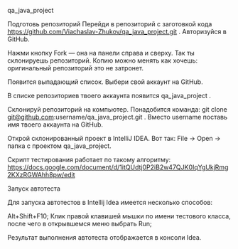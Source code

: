 qa_java_project 

Подготовь репозиторий
Перейди в репозиторий с заготовкой кода https://github.com/Viachaslav-Zhukov/qa_java_project.git . Авторизуйся в GitHub.

Нажми кнопку Fork — она на панели справа и сверху. Так ты склонируешь
репозиторий. Копию можно менять как хочешь: оригинальный репозиторий это не
затронет.

Появится выпадающий список. Выбери свой аккаунт на GitHub.

В списке репозиториев твоего аккаунта появится qa_java_project .

Склонируй репозиторий на компьютер.
Понадобится команда:
git clone git@github.com:username/qa_java_project.git .
Вместо username поставь имя твоего аккаунта на GitHub.

Открой склонированный проект в IntelliJ IDEA. Вот так: File → Open → папка
с проектом qa_java_project.

Cкрипт тестирования  работает по такому алгоритму: https://docs.google.com/document/d/1itQUdtj0P2iB2w47QJK0IqYgUkjRmg2KXzRGWAhh8pw/edit

Запуск автотеста

Для запуска автотестов в Intellij Idea имеется несколько способов:


Alt+Shift+F10;
Клик правой клавишей мышки по имени тестового класса, после чего в открывшемся меню выбрать Run;

Результат выполнения автотеста отображается в консоли Idea.


